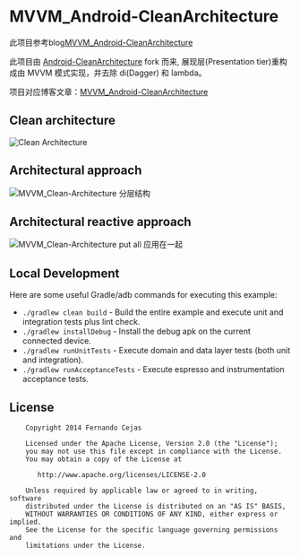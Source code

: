 MVVM_Android-CleanArchitecture
=========================
此项目参考blog[MVVM_Android-CleanArchitecture](https://rocko.xyz/2015/11/07/MVVM_Android-CleanArchitecture/)

此项目由 [Android-CleanArchitecture](https://github.com/android10/Android-CleanArchitecture) fork 而来, 展现层(Presentation tier)重构成由 MVVM 模式实现，并去除 di(Dagger) 和 lambda。  
  
项目对应博客文章：[MVVM_Android-CleanArchitecture](http://rocko.xyz/2015/11/07/MVVM_Android-CleanArchitecture/)


Clean architecture
-----------------
![Clean Architecture](http://rocko-blog.qiniudn.com/MVVM_Android-CleanArchitecture-2.png)

Architectural approach
-----------------
![MVVM_Clean-Architecture 分层结构](http://rocko-blog.qiniudn.com/MVVM_Android-CleanArchitecture-3.png)

Architectural reactive approach
-----------------
![MVVM_Clean-Architecture put all 应用在一起](http://rocko-blog.qiniudn.com/MVVM_Android-CleanArchitecture-4.png)

Local Development
-----------------

Here are some useful Gradle/adb commands for executing this example:

 * `./gradlew clean build` - Build the entire example and execute unit and integration tests plus lint check.
 * `./gradlew installDebug` - Install the debug apk on the current connected device.
 * `./gradlew runUnitTests` - Execute domain and data layer tests (both unit and integration).
 * `./gradlew runAcceptanceTests` - Execute espresso and instrumentation acceptance tests.


License
--------
```
    Copyright 2014 Fernando Cejas

    Licensed under the Apache License, Version 2.0 (the "License");
    you may not use this file except in compliance with the License.
    You may obtain a copy of the License at

       http://www.apache.org/licenses/LICENSE-2.0

    Unless required by applicable law or agreed to in writing, software
    distributed under the License is distributed on an "AS IS" BASIS,
    WITHOUT WARRANTIES OR CONDITIONS OF ANY KIND, either express or implied.
    See the License for the specific language governing permissions and
    limitations under the License.
```

